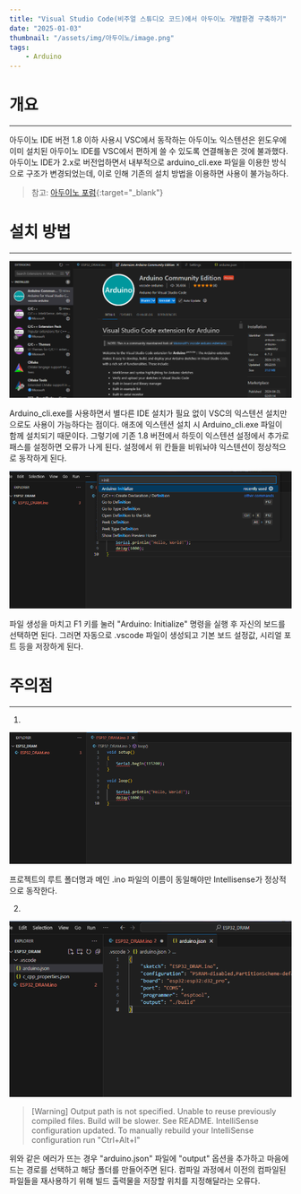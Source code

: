```yaml
---
title: "Visual Studio Code(비주얼 스튜디오 코드)에서 아두이노 개발환경 구축하기"
date: "2025-01-03"
thumbnail: "/assets/img/아두이노/image.png"
tags:
    - Arduino
---
```


# 개요
---

아두이노 IDE 버전 1.8 이하 사용시 VSC에서 동작하는 아두이노 익스텐션은 윈도우에 이미 설치된 아두이노 IDE를 VSC에서 편하게 쓸 수 있도록 연결해놓은 것에 불과했다. 아두이노 IDE가 2.x로 버전업하면서 내부적으로 arduino_cli.exe 파일을 이용한 방식으로 구조가 변경되었는데, 이로 인해 기존의 설치 방법을 이용하면 사용이 불가능하다.

> 참고: [아두이노 포럼](https://forum.arduino.cc/t/vs-code-and-user-setting-for-arduino-ide/1064852/6){:target="_blank"}

# 설치 방법
---

![](/assets/img/아두이노/image.png)

Arduino_cli.exe를 사용하면서 별다른 IDE 설치가 필요 없이 VSC의 익스텐션 설치만으로도 사용이 가능하다는 점이다. 애초에 익스텐션 설치 시 Arduino_cli.exe 파일이 함께 설치되기 때문이다. 그렇기에 기존 1.8 버전에서 하듯이 익스텐션 설정에서 추가로 패스를 설정하면 오류가 나게 된다. 설정에서 위 칸들을 비워놔야 익스텐션이 정상적으로 동작하게 된다.

![](/assets/img/아두이노/image%20(2).png)

파일 생성을 마치고 F1 키를 눌러 "Arduino: Initialize" 명령을 실행 후 자신의 보드를 선택하면 된다. 그러면 자동으로 .vscode 파일이 생성되고 기본 보드 설정값, 시리얼 포트 등을 저장하게 된다.

# 주의점
---

1. 

![](/assets/img/아두이노/image%20(1).png)

프로젝트의 루트 폴더명과 메인 .ino 파일의 이름이 동일해야만 Intellisense가 정상적으로 동작한다.

2. 

![](/assets/img/아두이노/image%20(3).png)

> [Warning] Output path is not specified. Unable to reuse previously compiled files. Build will be slower. See README. IntelliSense configuration updated. To manually rebuild your IntelliSense configuration run "Ctrl+Alt+I" 

위와 같은 에러가 뜨는 경우 "arduino.json" 파일에 "output" 옵션을 추가하고 마음에 드는 경로를 선택하고 해당 폴더를 만들어주면 된다. 컴파일 과정에서 이전의 컴파일된 파일들을 재사용하기 위해 빌드 출력물을 저장할 위치를 지정해달라는 오류다.


